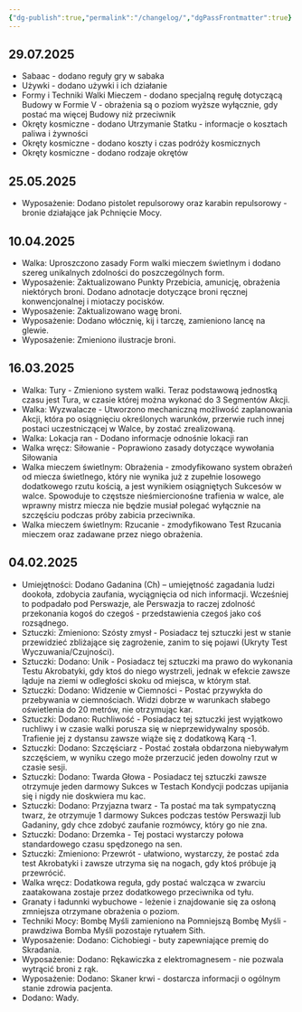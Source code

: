 ```yaml
---
{"dg-publish":true,"permalink":"/changelog/","dgPassFrontmatter":true}
---
```


## 29.07.2025
- Sabaac - dodano reguły gry w sabaka
- Używki - dodano używki i ich działanie
- Formy i Techniki Walki Mieczem - dodano specjalną regułę dotyczącą Budowy w Formie V - obrażenia są o poziom wyższe wyłącznie, gdy postać ma więcej Budowy niż przeciwnik
- Okręty kosmiczne - dodano Utrzymanie Statku - informacje o kosztach paliwa i żywności
- Okręty kosmiczne - dodano koszty i czas podróży kosmicznych
- Okręty kosmiczne - dodano rodzaje okrętów
## 25.05.2025
- Wyposażenie: Dodano pistolet repulsorowy oraz karabin repulsorowy - bronie działające jak Pchnięcie Mocy.
## 10.04.2025
- Walka: Uproszczono zasady Form walki mieczem świetlnym i dodano szereg unikalnych zdolności do poszczególnych form. 
- Wyposażenie: Zaktualizowano Punkty Przebicia, amunicję, obrażenia niektórych broni. Dodano adnotacje dotyczące broni ręcznej konwencjonalnej i miotaczy pocisków.
- Wyposażenie: Zaktualizowano wagę broni.
- Wyposażenie: Dodano włócznię, kij i tarczę, zamieniono lancę na glewie.
- Wyposażenie: Zmieniono ilustracje broni.
## 16.03.2025
- Walka: Tury - Zmieniono system walki. Teraz podstawową jednostką czasu jest Tura, w czasie której można wykonać do 3 Segmentów Akcji.
- Walka: Wyzwalacze - Utworzono mechaniczną możliwość zaplanowania Akcji, która po osiągnięciu określonych warunków, przerwie ruch innej postaci uczestniczącej w Walce, by zostać zrealizowaną.
- Walka: Lokacja ran - Dodano informacje odnośnie lokacji ran
- Walka wręcz: Siłowanie - Poprawiono zasady dotyczące wywołania Siłowania
- Walka mieczem świetlnym: Obrażenia - zmodyfikowano system obrażeń od miecza świetlnego, który nie wynika już z zupełnie losowego dodatkowego rzutu kością, a jest wynikiem osiągniętych Sukcesów w walce. Spowoduje to częstsze nieśmiercionośne trafienia w walce, ale wprawny mistrz miecza nie będzie musiał polegać wyłącznie na szczęściu podczas próby zabicia przeciwnika.
- Walka mieczem świetlnym: Rzucanie - zmodyfikowano Test Rzucania mieczem oraz zadawane przez niego obrażenia.
## 04.02.2025
- Umiejętności: Dodano Gadanina (Ch) – umiejętność zagadania ludzi dookoła, zdobycia zaufania, wyciągnięcia od nich informacji. Wcześniej to podpadało pod Perswazje, ale Perswazja to raczej zdolność przekonania kogoś do czegoś - przedstawienia czegoś jako coś rozsądnego.
- Sztuczki: Zmieniono: Szósty zmysł - Posiadacz tej sztuczki jest w stanie przewidzieć zbliżające się zagrożenie, zanim to się pojawi (Ukryty Test Wyczuwania/Czujności).
- Sztuczki: Dodano: Unik - Posiadacz tej sztuczki ma prawo do wykonania Testu Akrobatyki, gdy ktoś do niego wystrzeli, jednak w efekcie zawsze ląduje na ziemi w odległości skoku od miejsca, w którym stał.
- Sztuczki: Dodano: Widzenie w Ciemności - Postać przywykła do przebywania w ciemnościach. Widzi dobrze w warunkach słabego oświetlenia do 20 metrów, nie otrzymując kar.
- Sztuczki: Dodano: Ruchliwość - Posiadacz tej sztuczki jest wyjątkowo ruchliwy i w czasie walki porusza się w nieprzewidywalny sposób. Trafienie jej z dystansu zawsze wiąże się z dodatkową Karą -1.
- Sztuczki: Dodano: Szczęściarz - Postać została obdarzona niebywałym szczęściem, w wyniku czego może przerzucić jeden dowolny rzut w czasie sesji.
- Sztuczki: Dodano: Twarda Głowa - Posiadacz tej sztuczki zawsze otrzymuje jeden darmowy Sukces w Testach Kondycji podczas upijania się i nigdy nie doskwiera mu kac.
- Sztuczki: Dodano: Przyjazna twarz - Ta postać ma tak sympatyczną twarz, że otrzymuje 1 darmowy Sukces podczas testów Perswazji lub Gadaniny, gdy chce zdobyć zaufanie rozmówcy, który go nie zna.
- Sztuczki: Dodano: Drzemka - Tej postaci wystarczy połowa standardowego czasu spędzonego na sen.
- Sztuczki: Zmieniono: Przewrót - ułatwiono, wystarczy, że postać zda test Akrobatyki i zawsze utrzyma się na nogach, gdy ktoś próbuje ją przewrócić.
- Walka wręcz: Dodatkowa reguła, gdy postać walcząca w zwarciu zaatakowana zostaje przez dodatkowego przeciwnika od tyłu.
- Granaty i ładunnki wybuchowe - leżenie i znajdowanie się za osłoną zmniejsza otrzymane obrażenia o poziom.
- Techniki Mocy: Bombę Myśli zamieniono na Pomniejszą Bombę Myśli - prawdziwa Bomba Myśli pozostaje rytuałem Sith.
- Wyposażenie: Dodano: Cichobiegi - buty zapewniające premię do Skradania.
- Wyposażenie: Dodano: Rękawiczka z elektromagnesem - nie pozwala wytrącić broni z rąk.
- Wyposażenie: Dodano: Skaner krwi - dostarcza informacji o ogólnym stanie zdrowia pacjenta.
- Dodano: Wady.